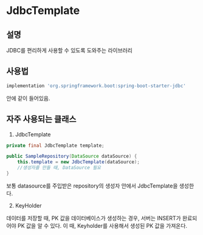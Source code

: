 # JdbcTemplate

## 설명
JDBC를 편리하게 사용할 수 있도록 도와주는 라이브러리 

## 사용법
~~~gradle
implementation 'org.springframework.boot:spring-boot-starter-jdbc'
~~~
안에 같이 들어있음. 

## 자주 사용되는 클래스

1. JdbcTemplate
~~~java
private final JdbcTemplate template;

public SampleRepository(DataSource dataSource) {
    this.template = new JdbcTemplate(dataSource);
    //생성자를 만들 때, DataSource 필요
}
~~~
보통 datasource를 주입받은 repository의 생성자 안에서 JdbcTemplate을 생성한다. 

2. KeyHolder

데이터를 저장할 때, PK 값을 데이터베이스가 생성하는 경우, 서버는 INSERT가 완료되어야 PK 값을 알 수 있다. 이 때, Keyholder를 사용해서 생성된 PK 값을 가져온다. 

